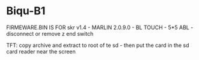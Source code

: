 # Biqu-B1
FIRMEWARE.BIN IS FOR skr v1.4 - MARLIN 2.0.9.0 - BL TOUCH - 5*5 ABL - disconnect or remove z end switch

TFT: copy archive and extract to root of te sd - then put the card in the sd card reader near the screen
